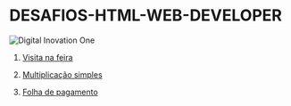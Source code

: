 
# DESAFIOS-HTML-WEB-DEVELOPER

![Digital Inovation One](https://encrypted-tbn0.gstatic.com/images?q=tbn:ANd9GcSmiP6TnVOf7QDR2vmmy6vXSx4qN59DlN2NhhPz-g5jnXF85OOipElb_wxlaGeovYzmgfQ&usqp=CAU)

1. [Visita na feira](https://github.com/MDSSCML/DESAFIOS-HTML-WEB-DEVELOPER/blob/master/Visita_na_feira.kt)

 
2. [Multiplicação simples](https://github.com/MDSSCML/DESAFIOS-HTML-WEB-DEVELOPER/blob/master/Multiplica%C3%A7%C3%A3o_simples.kt)

 
3. [Folha de pagamento](https://github.com/MDSSCML/DESAFIOS-HTML-WEB-DEVELOPER/blob/master/Folha_de_pagamento.kt)